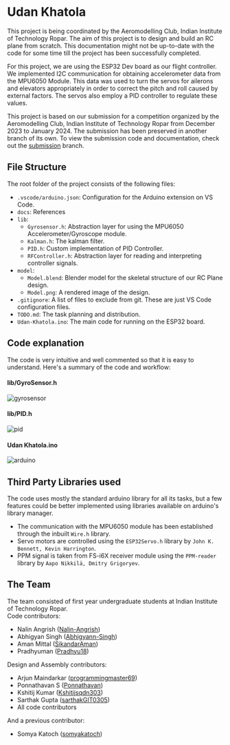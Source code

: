 # Udan Khatola
This project is being coordinated by the Aeromodelling Club, Indian Institute of Technology Ropar. The aim of this project is to design and build an RC plane from scratch. This documentation might not be up-to-date with the code for some time till the project has been successfully completed.

For this project, we are using the ESP32 Dev board as our flight controller. We implemented I2C communication for obtaining accelerometer data from the MPU6050 Module. This data was used to turn the servos for ailerons and elevators appropriately in order to correct the pitch and roll caused by external factors. The servos also employ a PID controller to regulate these values.  

This project is based on our submission for a competition organized by the Aeromodelling Club, Indian Institute of Technology Ropar from December 2023 to January 2024. The submission has been preserved in another branch of its own. To view the submission code and documentation, check out the [submission](https://github.com/Nalin-Angrish/Udan-Khatola/tree/submission) branch.

## File Structure
The root folder of the project consists of the following files:
- `.vscode/arduino.json`: Configuration for the Arduino extension on VS Code.
- `docs`: References
- `lib`:
  - `Gyrosensor.h`: Abstraction layer for using the MPU6050 Accelerometer/Gyroscope module.
  - `Kalman.h`: The kalman filter.
  - `PID.h`: Custom implementation of PID Controller.
  - `RFController.h`: Abstraction layer for reading and interpreting controller signals.
- `model`:
  - `Model.blend`: Blender model for the skeletal structure of our RC Plane design.
  - `Model.png`: A rendered image of the design.
- `.gitignore`: A list of files to exclude from git. These are just VS Code configuration files.
- `TODO.md`: The task planning and distribution.
- `Udan-Khatola.ino`: The main code for running on the ESP32 board.

## Code explanation
The code is very intuitive and well commented so that it is easy to understand. Here's a summary of the code and workflow:
#### lib/GyroSensor.h
![gyrosensor](https://github.com/Nalin-Angrish/Udan-Khatola/assets/54469875/b97d3513-9059-40fa-8a93-c0c6339b286e)
#### lib/PID.h
![pid](https://github.com/Nalin-Angrish/Udan-Khatola/assets/54469875/7f5af4f1-6dc9-444a-804e-a2a3cd98af0b)
#### Udan Khatola.ino
![arduino](https://github.com/Nalin-Angrish/Udan-Khatola/assets/54469875/c81448eb-c0b9-4d79-a6ec-cf4cec96f3c6)

## Third Party Libraries used
The code uses mostly the standard arduino library for all its tasks, but a few features could be better implemented using libraries available on arduino's library manager.
- The communication with the MPU6050 module has been established through the inbuilt `Wire.h` library.
- Servo motors are controlled using the `ESP32Servo.h` library by `John K. Bennett, Kevin Harrington`.
- PPM signal is taken from FS-i6X receiver module using the `PPM-reader` library by `Aapo Nikkilä, Dmitry Grigoryev`.
  
## The Team
The team consisted of first year undergraduate students at Indian Institute of Technology Ropar.  
Code contributors:
- Nalin Angrish ([Nalin-Angrish](https://github.com/Nalin-Angrish))
- Abhigyan Singh ([Abhigyann-Singh](https://github.com/Abhigyann-Singh))
- Aman Mittal ([SikandarAman](https://github.com/SikandarAman))
- Pradhyuman ([Pradhyu18](https://github.com/Pradhyu18))  
  
Design and Assembly contributors:
- Arjun Maindarkar ([programmingmaster69](https://github.com/programmingmaster69))
- Ponnathavan S ([Ponnathavan](https://github.com/Ponnathavan))
- Kshitij Kumar ([Kshitijsqdn303](https://github.com/Kshitijsqdn303))  
- Sarthak Gupta ([sarthakGIT0305](https://github.com/sarthakGIT0305))  
- All code contributors

And a previous contributor:
- Somya Katoch ([somyakatoch](https://github.com/somyakatoch))